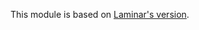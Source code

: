 This module is based on [Laminar's version](https://github.com/open-web3-stack/open-runtime-module-library).